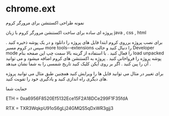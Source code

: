 # chrome.ext
نمونه طراحی اکستنشن برای مرورگر کروم

پروژه ای ساده برای ساخت اکستنشن مرورگر کروم با زبان java , css , html



برای نصب پروژه برروی کروم ابتدا فایل های پروژه را دانلود و در یک پوشه ذخیره کنید . سپس در کروم مسیر more tools--extensions را دنبال کنید و حالت Developer mode را فعال کنید .
با استفاده از گزینه بالا سمت چپ این صفحه بنام load unpacked پوشه پروژه را فرواخانی کنید . پروژه به اکستنشن های کروم اضافه میشود و می توانید آن را پین کنید . اگر بر روی آیکن کلیک کنید تاریخ شمسی را به شما نشان میدهد .

برای تغییر در مثال می توانید فایل ها را ویرایش کنید همچنین طبق مثال می توانید پروژه های دیگری راه اندازی کنید و یادگیری خود را تقویت کنید.



حمایت شما 

ETH = 0xa6956F8520Ef5132Ece15F2A18DCe299F1F35fdA

RTX = TXR3WqkpU91oS6gLj24GMQS5qDxWR3gjj3

